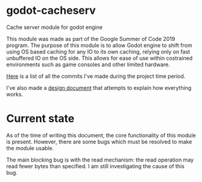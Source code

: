 # godot-cacheserv
Cache server module for godot engine

This module was made as part of the Google Summer of Code 2019 program. The purpose of this module is to allow Godot engine to shift from using OS based caching for any IO to its own caching, relying only on fast unbuffered IO on the OS side. This allows for ease of use within costrained environments such as game consoles and other limited hardware.

[Here][1] is a list of all the commits I've made during the project time period.

I've also made a [design document][2] that attempts to explain how everything works.

# Current state

As of the time of writing this document, the core functionality of this module is present. However, there are some bugs which must be resolved to make the module usable.

The main blocking bug is with the read mechanism: the read operation may read fewer bytes than specified. I am still investigating the cause of this bug.

[1]: https://github.com/WarpspeedSCP/godot/commits?author=WarpspeedSCP
[2]: https://docs.google.com/document/d/1u5pnouYPkF44VpupJ3J_TUTM_RS5JVG2fOLJKAT9QU4
